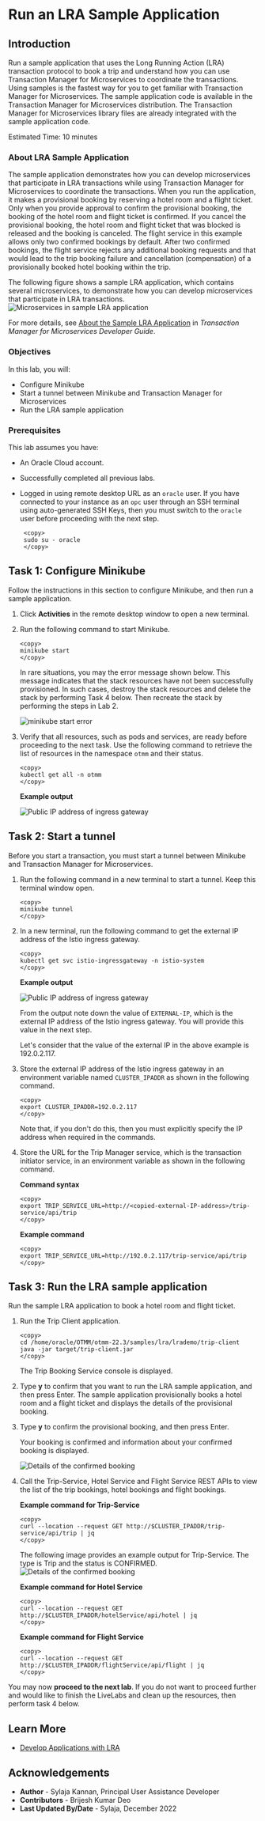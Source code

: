 # Run an LRA Sample Application

## Introduction

Run a sample application that uses the Long Running Action (LRA) transaction protocol to book a trip and understand how you can use Transaction Manager for Microservices to coordinate the transactions. Using samples is the fastest way for you to get familiar with Transaction Manager for Microservices.
The sample application code is available in the Transaction Manager for Microservices distribution. The Transaction Manager for Microservices library files are already integrated with the sample application code.

Estimated Time: 10 minutes

### About LRA Sample Application

The sample application demonstrates how you can develop microservices that participate in LRA transactions while using Transaction Manager for Microservices to coordinate the transactions. When you run the application, it makes a provisional booking by reserving a hotel room and a flight ticket. Only when you provide approval to confirm the provisional booking, the booking of the hotel room and flight ticket is confirmed. If you cancel the provisional booking, the hotel room and flight ticket that was blocked is released and the booking is canceled. The flight service in this example allows only two confirmed bookings by default. After two confirmed bookings, the flight service rejects any additional booking requests and that would lead to the trip booking failure and cancellation (compensation) of a provisionally booked hotel booking within the trip.

The following figure shows a sample LRA application, which contains several microservices, to demonstrate how you can develop microservices that participate in LRA transactions.
![Microservices in sample LRA application](./images/lra-sample-app.png)

For more details, see [About the Sample LRA Application](https://docs.oracle.com/en/database/oracle/transaction-manager-for-microservices/22.3/tmmdg/set-sample-applications.html#GUID-C5332159-BD13-4210-A02E-475107919FD9) in *Transaction Manager for Microservices Developer Guide*.

### Objectives

In this lab, you will:

* Configure Minikube
* Start a tunnel between Minikube and Transaction Manager for Microservices
* Run the LRA sample application

### Prerequisites

This lab assumes you have:

* An Oracle Cloud account.
* Successfully completed all previous labs.
* Logged in using remote desktop URL as an `oracle` user. If you have connected to your instance as an `opc` user through an SSH terminal using auto-generated SSH Keys, then you must switch to the `oracle` user before proceeding with the next step.

   ```text
    <copy>
    sudo su - oracle
    </copy>
    ```

## Task 1: Configure Minikube

Follow the instructions in this section to configure Minikube, and then run a sample application.

1. Click **Activities** in the remote desktop window to open a new terminal.

2. Run the following command to start Minikube.

    ```text
    <copy>
    minikube start
    </copy>
    ```

   In rare situations, you may the error message shown below. This message indicates that the stack resources have not been successfully provisioned. In such cases, destroy the stack resources and delete the stack by performing Task 4 below. Then recreate the stack by performing the steps in Lab 2.

   ![minikube start error](./images/minikube-start-error.png)

3. Verify that all resources, such as pods and services, are ready before proceeding to the next task. Use the following command to retrieve the list of resources in the namespace `otmm` and their status.

    ```text
    <copy>
    kubectl get all -n otmm
    </copy>
    ```

    **Example output**

   ![Public IP address of ingress gateway](./images/get-all-resources-ready.png)

## Task 2: Start a tunnel

Before you start a transaction, you must start a tunnel between Minikube and Transaction Manager for Microservices.

1. Run the following command in a new terminal to start a tunnel. Keep this terminal window open.

    ```text
    <copy>
    minikube tunnel
    </copy>
    ```

2. In a new terminal, run the following command to get the external IP address of the Istio ingress gateway.

    ```text
    <copy>
    kubectl get svc istio-ingressgateway -n istio-system
    </copy>
    ```

    **Example output**

    ![Public IP address of ingress gateway](./images/ingress-gateway-ip-address.png)

    From the output note down the value of `EXTERNAL-IP`, which is the external IP address of the Istio ingress gateway. You will provide this value in the next step.

    Let's consider that the value of the external IP in the above example is 192.0.2.117.

3. Store the external IP address of the Istio ingress gateway in an environment variable named `CLUSTER_IPADDR` as shown in the following command.

    ```text
    <copy>
    export CLUSTER_IPADDR=192.0.2.117
    </copy>
    ```

    Note that, if you don't do this, then you must explicitly specify the IP address when required in the commands.

4. Store the URL for the Trip Manager service, which is the transaction initiator service, in an environment variable as shown in the following command.

    **Command syntax**

    ```text
   <copy>
    export TRIP_SERVICE_URL=http://<copied-external-IP-address>/trip-service/api/trip
   </copy>
    ```

    **Example command**

    ```text
    <copy>
    export TRIP_SERVICE_URL=http://192.0.2.117/trip-service/api/trip
    </copy>
    ```

## Task 3: Run the LRA sample application

Run the sample LRA application to book a hotel room and flight ticket.

1. Run the Trip Client application.

    ```text
    <copy>
    cd /home/oracle/OTMM/otmm-22.3/samples/lra/lrademo/trip-client
    java -jar target/trip-client.jar
    </copy>
    ```

    The Trip Booking Service console is displayed.

2. Type **y** to confirm that you want to run the LRA sample application, and then press Enter.
The sample application provisionally books a hotel room and a flight ticket and displays the details of the provisional booking.

3. Type **y** to confirm the provisional booking, and then press Enter.

    Your booking is confirmed and information about your confirmed booking is displayed.

   ![Details of the confirmed booking](./images/lra-confirmation.png)

4. Call the Trip-Service, Hotel Service and Flight Service REST APIs to view the list of the trip bookings, hotel bookings and flight bookings.

   **Example command for Trip-Service**

    ```text
    <copy>
    curl --location --request GET http://$CLUSTER_IPADDR/trip-service/api/trip | jq
    </copy>
    ```

   The following image provides an example output for Trip-Service. The type is Trip and the status is CONFIRMED.
![Details of the confirmed booking](./images/trip-confirmation-json.png)

   **Example command for Hotel Service**

    ```text
    <copy>
    curl --location --request GET http://$CLUSTER_IPADDR/hotelService/api/hotel | jq
    </copy>
    ```

   **Example command for Flight Service**

    ```text
    <copy>
    curl --location --request GET http://$CLUSTER_IPADDR/flightService/api/flight | jq
    </copy>
    ```

You may now **proceed to the next lab**. If you do not want to proceed further and would like to finish the LiveLabs and clean up the resources, then perform task 4 below.

## Learn More

* [Develop Applications with LRA](https://doc.oracle.com/en/database/oracle/transaction-manager-for-microservices/22.3/tmmdg/develop-lra-applications.html#GUID-63827BB6-7993-40B5-A753-AC42DE97F6F4)

## Acknowledgements

* **Author** - Sylaja Kannan, Principal User Assistance Developer
* **Contributors** - Brijesh Kumar Deo
* **Last Updated By/Date** - Sylaja, December 2022
